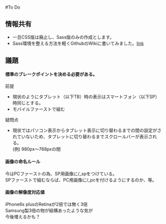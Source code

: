 #To Do

## 情報共有

- 一旦CSS版は廃止し、Sass版のみの作成とします。
- Sass環境を整える方法を軽くGithubのWikiに書いてみました。[link](https://github.com/neocryses/s3-template/wiki/Sass%E7%92%B0%E5%A2%83%E3%82%92%E6%95%B4%E3%81%88%E3%82%8B "Sass環境を整える")

## 議題

#### 標準のブレークポイントを決める必要がある。  
前提  
- 現状のようにタブレット（以下TB）時の表示はスマートフォン（以下SP）時同じとする。
- モバイルファーストで組む  
  
疑問点
- 現状ではパソコン表示からタブレット表示に切り替わるまでの間の設定がされていないため、タブレットに切り替わるまでスクロールバーが表示される。  
(例) 980px〜768pxの間  

#### 画像の命名ルール
今はPCファーストの為、SP用画像に/_spをつけている。  
SPファーストで組むならば、PC用画像に/_pcを付けるようにするのか、等。  

#### 画像の解像度対応値
iPhone6s plusのRetinaが2倍では無く3倍  
Samsung製3倍の物が結構あったような気が  
今後増えるかも？
